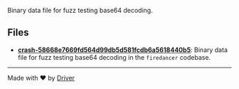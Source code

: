 <!--------------------------------------------------------------------------------->
<!-- IMPORTANT: This file is auto-generated by Driver (https://driver.ai). -------->
<!-- Manual edits may be overwritten on future commits. --------------------------->
<!--------------------------------------------------------------------------------->

Binary data file for fuzz testing base64 decoding.


## Files
- **[crash-58668e7669fd564d99db5d581fcdb6a5618440b5](crash-58668e7669fd564d99db5d581fcdb6a5618440b5.md)**: Binary data file for fuzz testing base64 decoding in the `firedancer` codebase.

---
Made with ❤️ by [Driver](https://www.driver.ai/)